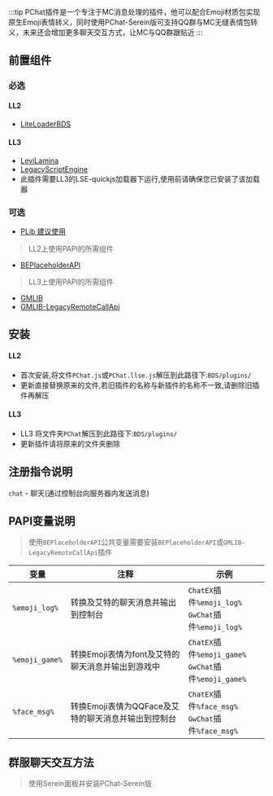 :::tip
PChat插件是一个专注于MC消息处理的插件，他可以配合Emoji材质包实现原生Emoji表情转义，同时使用PChat-Serein版可支持QQ群与MC无缝表情包转义，未来还会增加更多聊天交互方式，让MC与QQ群跟贴近
:::
 
## 前置组件
### 必选
#### LL2 
- [LiteLoaderBDS](https://www.minebbs.com/liteloader/) 
#### LL3
- [LeviLamina](https://www.minebbs.com/resources/levilamina.8049/) 
- [LegacyScriptEngine](https://www.minebbs.com/resources/legacyscriptengine.8048/) 
 - 此插件需要LL3的LSE-quickjs加载器下运行,使用前请确保您已安装了该加载器 

### 可选
- [PLib 建议使用](https://www.minebbs.com/resources/plib-planet.4523/) 
> LL2上使用PAPI的所需组件 
 - [BEPlaceholderAPI](https://www.minebbs.com/resources/beplaceholderapi.4181/) 
> LL3上使用PAPI的所需组件 
 - [GMLIB](https://www.minebbs.com/resources/gmlib.6636/) 
 - [GMLIB-LegacyRemoteCallApi](https://www.minebbs.com/resources/gmlib-legacyremotecallapi-gmlib-remotecallapi.7159/) 

## 安装
#### LL2
- 首次安装,将文件`PChat.js`或`PChat.llse.js`解压到此路径下:`BDS/plugins/` 
 - 更新直接替换原来的文件,若旧插件的名称与新插件的名称不一致,请删除旧插件再解压 
#### LL3
- LL3 将文件夹`PChat`解压到此路径下:`BDS/plugins/` 
 - 更新插件请将原来的文件夹删除 

## 注册指令说明
`chat` - 聊天(通过控制台向服务器内发送消息)

## PAPI变量说明 

> 使用`BEPlaceholderAPI`公共变量需要安装`BEPlaceholderAPI`或`GMLIB-LegacyRemoteCallApi`插件

|变量|注释|示例|
|---|---|---|
| `%emoji_log%` | 转换及艾特的聊天消息并输出到控制台 |`ChatEX`插件`%emoji_log%`<br>`GwChat`插件`%emoji_log%`| 
| `%emoji_game%` | 转换Emoji表情为font及艾特的聊天消息并输出到游戏中 |`ChatEX`插件`%emoji_game%`<br>`GwChat`插件`%emoji_game%`| 
| `%face_msg%` | 转换Emoji表情为QQFace及艾特的聊天消息并输出到控制台 |`ChatEX`插件`%face_msg%`<br>`GwChat`插件`%face_msg%`|

## 群服聊天交互方法
> 使用Serein面板并安装PChat-Serein版